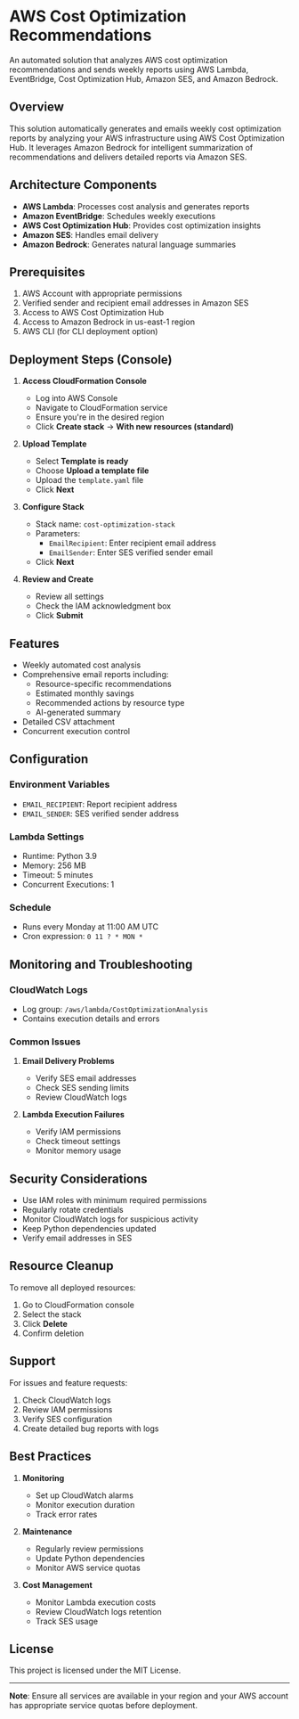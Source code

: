 # AWS Cost Optimization Recommendations

An automated solution that analyzes AWS cost optimization recommendations and sends weekly reports using AWS Lambda, EventBridge, Cost Optimization Hub, Amazon SES, and Amazon Bedrock.

## Overview

This solution automatically generates and emails weekly cost optimization reports by analyzing your AWS infrastructure using AWS Cost Optimization Hub. It leverages Amazon Bedrock for intelligent summarization of recommendations and delivers detailed reports via Amazon SES.

## Architecture Components

- **AWS Lambda**: Processes cost analysis and generates reports
- **Amazon EventBridge**: Schedules weekly executions
- **AWS Cost Optimization Hub**: Provides cost optimization insights
- **Amazon SES**: Handles email delivery
- **Amazon Bedrock**: Generates natural language summaries

## Prerequisites

1. AWS Account with appropriate permissions
2. Verified sender and recipient email addresses in Amazon SES
3. Access to AWS Cost Optimization Hub
4. Access to Amazon Bedrock in us-east-1 region
5. AWS CLI (for CLI deployment option)

## Deployment Steps (Console)

1. **Access CloudFormation Console**
   - Log into AWS Console
   - Navigate to CloudFormation service
   - Ensure you're in the desired region
   - Click **Create stack** → **With new resources (standard)**

2. **Upload Template**
   - Select **Template is ready**
   - Choose **Upload a template file**
   - Upload the `template.yaml` file
   - Click **Next**

3. **Configure Stack**
   - Stack name: `cost-optimization-stack`
   - Parameters:
     - `EmailRecipient`: Enter recipient email address
     - `EmailSender`: Enter SES verified sender email
   - Click **Next**

4. **Review and Create**
   - Review all settings
   - Check the IAM acknowledgment box
   - Click **Submit**

## Features

- Weekly automated cost analysis
- Comprehensive email reports including:
  - Resource-specific recommendations
  - Estimated monthly savings
  - Recommended actions by resource type
  - AI-generated summary
- Detailed CSV attachment
- Concurrent execution control

## Configuration

### Environment Variables
- `EMAIL_RECIPIENT`: Report recipient address
- `EMAIL_SENDER`: SES verified sender address

### Lambda Settings
- Runtime: Python 3.9
- Memory: 256 MB
- Timeout: 5 minutes
- Concurrent Executions: 1

### Schedule
- Runs every Monday at 11:00 AM UTC
- Cron expression: `0 11 ? * MON *`

## Monitoring and Troubleshooting

### CloudWatch Logs
- Log group: `/aws/lambda/CostOptimizationAnalysis`
- Contains execution details and errors

### Common Issues
1. **Email Delivery Problems**
   - Verify SES email addresses
   - Check SES sending limits
   - Review CloudWatch logs

2. **Lambda Execution Failures**
   - Verify IAM permissions
   - Check timeout settings
   - Monitor memory usage

## Security Considerations

- Use IAM roles with minimum required permissions
- Regularly rotate credentials
- Monitor CloudWatch logs for suspicious activity
- Keep Python dependencies updated
- Verify email addresses in SES

## Resource Cleanup

To remove all deployed resources:
1. Go to CloudFormation console
2. Select the stack
3. Click **Delete**
4. Confirm deletion

## Support

For issues and feature requests:
1. Check CloudWatch logs
2. Review IAM permissions
3. Verify SES configuration
4. Create detailed bug reports with logs

## Best Practices

1. **Monitoring**
   - Set up CloudWatch alarms
   - Monitor execution duration
   - Track error rates

2. **Maintenance**
   - Regularly review permissions
   - Update Python dependencies
   - Monitor AWS service quotas

3. **Cost Management**
   - Monitor Lambda execution costs
   - Review CloudWatch logs retention
   - Track SES usage

## License

This project is licensed under the MIT License.

---

**Note**: Ensure all services are available in your region and your AWS account has appropriate service quotas before deployment.
